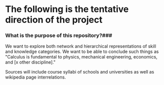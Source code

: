 # The following is the tentative direction of the project #

### What is the purpose of this repository?###

We want to explore both network and hierarchical representations of skill and knowledge categories. We want to be able to conclude such things as "Calculus is fundamental to physics, mechanical engineering, economics, and [x other discipline]."

Sources will include course syllabi of schools and universities as well as wikipedia page interrelations.